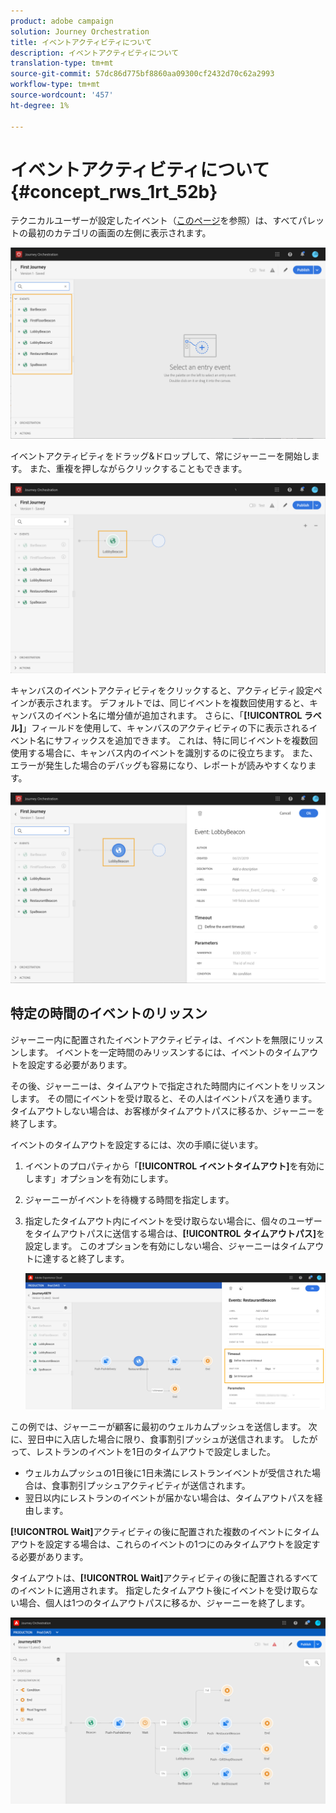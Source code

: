 ```yaml
---
product: adobe campaign
solution: Journey Orchestration
title: イベントアクティビティについて
description: イベントアクティビティについて
translation-type: tm+mt
source-git-commit: 57dc86d775bf8860aa09300cf2432d70c62a2993
workflow-type: tm+mt
source-wordcount: '457'
ht-degree: 1%

---
```



# イベントアクティビティについて {#concept_rws_1rt_52b}

テクニカルユーザーが設定したイベント（[このページ](../event/about-events.md)を参照）は、すべてパレットの最初のカテゴリの画面の左側に表示されます。

![](../assets/journey43.png)

イベントアクティビティをドラッグ&amp;ドロップして、常にジャーニーを開始します。 また、重複を押しながらクリックすることもできます。

![](../assets/journey44.png)

キャンバスのイベントアクティビティをクリックすると、アクティビティ設定ペインが表示されます。 デフォルトでは、同じイベントを複数回使用すると、キャンバスのイベント名に増分値が追加されます。 さらに、「**[!UICONTROL ラベル]**」フィールドを使用して、キャンバスのアクティビティの下に表示されるイベント名にサフィックスを追加できます。 これは、特に同じイベントを複数回使用する場合に、キャンバス内のイベントを識別するのに役立ちます。 また、エラーが発生した場合のデバッグも容易になり、レポートが読みやすくなります。

![](../assets/journey33.png)

## 特定の時間のイベントのリッスン

ジャーニー内に配置されたイベントアクティビティは、イベントを無限にリッスンします。 イベントを一定時間のみリッスンするには、イベントのタイムアウトを設定する必要があります。

その後、ジャーニーは、タイムアウトで指定された時間内にイベントをリッスンします。 その間にイベントを受け取ると、その人はイベントパスを通ります。 タイムアウトしない場合は、お客様がタイムアウトパスに移るか、ジャーニーを終了します。

イベントのタイムアウトを設定するには、次の手順に従います。

1. イベントのプロパティから「**[!UICONTROL イベントタイムアウト]**&#x200B;を有効にします」オプションを有効にします。

1. ジャーニーがイベントを待機する時間を指定します。

1. 指定したタイムアウト内にイベントを受け取らない場合に、個々のユーザーをタイムアウトパスに送信する場合は、**[!UICONTROL タイムアウトパス]**&#x200B;を設定します。 このオプションを有効にしない場合、ジャーニーはタイムアウトに達すると終了します。

   ![](../assets/event-timeout.png)

この例では、ジャーニーが顧客に最初のウェルカムプッシュを送信します。 次に、翌日中に入店した場合に限り、食事割引プッシュが送信されます。 したがって、レストランのイベントを1日のタイムアウトで設定しました。

* ウェルカムプッシュの1日後に1日未満にレストランイベントが受信された場合は、食事割引プッシュアクティビティが送信されます。
* 翌日以内にレストランのイベントが届かない場合は、タイムアウトパスを経由します。

**[!UICONTROL Wait]**&#x200B;アクティビティの後に配置された複数のイベントにタイムアウトを設定する場合は、これらのイベントの1つにのみタイムアウトを設定する必要があります。

タイムアウトは、**[!UICONTROL Wait]**&#x200B;アクティビティの後に配置されるすべてのイベントに適用されます。 指定したタイムアウト後にイベントを受け取らない場合、個人は1つのタイムアウトパスに移るか、ジャーニーを終了します。

![](../assets/event-timeout-group.png)
